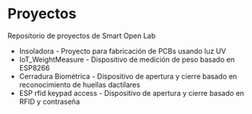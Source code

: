 # Proyectos
Repositorio de proyectos de Smart Open Lab

- Insoladora - Proyecto para fabricación de PCBs usando luz UV
- IoT_WeightMeasure - Dispositivo de medición de peso basado en ESP8266
- Cerradura Biométrica - Dispositivo de apertura y cierre basado en reconocimiento de huellas dactilares
- ESP rfid keypad access - Dispositivo de apertura y cierre basado en RFID y contraseña
